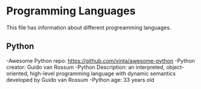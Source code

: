 # Programming Languages
This file has information about different progreamming languages.

## Python 
-Awesome Python repo: https://github.com/vinta/awesome-python
-Python creator: Guido van Rossum
-Python Description:  an interpreted, object-oriented, high-level programming language with dynamic semantics developed by Guido van Rossum
-Python age: 33 years old
